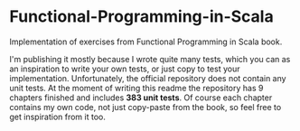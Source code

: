 # Functional-Programming-in-Scala
Implementation of exercises from Functional Programming in Scala book.

I'm publishing it mostly because I wrote quite many tests, which you can as an inspiration to write your own tests, or just copy to test your implementation. Unfortunately, the official repository does not contain any unit tests. At the moment of writing this readme the repository has 9 chapters finished and includes **383 unit tests**. Of course each chapter contains my own code, not just copy-paste from the book, so feel free to get inspiration from it too.